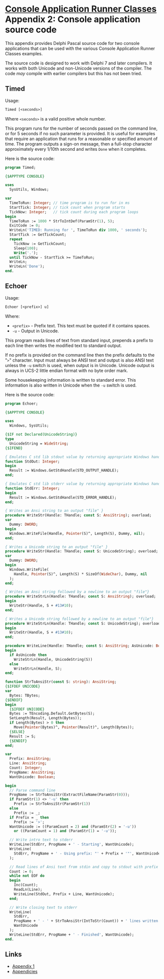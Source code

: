 # [Console Application Runner Classes](../ConsoleApp.md)  Appendix 2: Console application source code

This appendix provides Delphi Pascal source code for two console applications that can be used with the various Console Application Runner Classes examples.

The source code is designed to work with Delphi 7 and later compilers. It works with both Unicode and non-Unicode versions of the compiler. The code _may_ compile with earlier compilers but this has not been tried.

## Timed

Usage:

```pascal
Timed [<seconds>]
```

Where `<seconds>` is a valid positive whole number.

This program runs for the number of seconds passed on the command line, or for 5 seconds if no such parameter is provided. It is useful for examples that require an application that runs for a reasonable or specified amount of time. The program outputs a sign-on message, then a full-stop character approximately every 1/10th second and writes `Done` when it completes.

Here is the source code:

```pascal
program Timed;

{$APPTYPE CONSOLE}

uses
  SysUtils, Windows;

var
  TimeToRun: Integer; // time program is to run for in ms
  StartTick: Integer; // tick count when program starts
  TickNow: Integer;   // tick count during each program loops
begin
  TimeToRun := 1000 * StrToIntDef(ParamStr(1), 5);
  ExitCode := 0;
  WriteLn('TIMED: Running for ', TimeToRun div 1000, ' seconds');
  StartTick := GetTickCount;
  repeat
    TickNow := GetTickCount;
    Sleep(100);
    Write('.');
  until TickNow - StartTick >= TimeToRun;
  WriteLn;
  WriteLn('Done');
end.
```

## Echoer

Usage:

```pascal
Echoer [<prefix>] u]
```

Where:

* `<prefix>` - Prefix text. This text must be quoted if it contains spaces.
* `-u` - Output in Unicode.

This program reads lines of text from standard input, prepends a prefix to each line then writes the modified text to standard output.

If no prefix is provided on the command line then the prefix defaults to the "`>`" character. Input must always be ANSI text and output is also ANSI text unless the `-u` switch is used, when output is in Unicode. Unicode output is always in UCS-2 little endian format with no byte order mark.

Some housekeeping information is written to standard error. This information is also written in Unicode when the `-u` switch is used.

Here is the source code:

```pascal
program Echoer;

{$APPTYPE CONSOLE}

uses
  Windows, SysUtils;

{$IF not Declared(UnicodeString)}
type
  UnicodeString = WideString;
{$IFEND}

{ Emulates C std lib stdout value by returning appropriate Windows handle }
function StdOut: Integer;
begin
  Result := Windows.GetStdHandle(STD_OUTPUT_HANDLE);
end;

{ Emulates C std lib stderr value by returning appropriate Windows handle }
function StdErr: Integer;
begin
  Result := Windows.GetStdHandle(STD_ERROR_HANDLE);
end;

{ Writes an Ansi string to an output "file" }
procedure WriteStr(Handle: THandle; const S: AnsiString); overload;
var
  Dummy: DWORD;
begin
  Windows.WriteFile(Handle, Pointer(S)^, Length(S), Dummy, nil);
end;

{ Writes a Unicode string to an output "file" }
procedure WriteStr(Handle: THandle; const S: UnicodeString); overload;
var
  Dummy: DWORD;
begin
  Windows.WriteFile(
    Handle, Pointer(S)^, Length(S) * SizeOf(WideChar), Dummy, nil
  );
end;

{ Writes an Ansi string followed by a newline to an output "file"}
procedure WriteStrLn(Handle: THandle; const S: AnsiString); overload;
begin
  WriteStr(Handle, S + #13#10);
end;

{ Writes a Unicode string followed by a newline to an output "file"}
procedure WriteStrLn(Handle: THandle; const S: UnicodeString); overload;
begin
  WriteStr(Handle, S + #13#10);
end;

procedure WriteLine(Handle: THandle; const S: AnsiString; AsUnicode: Boolean);
begin
  if AsUnicode then
    WriteStrLn(Handle, UnicodeString(S))
  else
    WriteStrLn(Handle, S);
end;

function StrToAnsiStr(const S: string): AnsiString;
{$IFDEF UNICODE}
var
  Bytes: TBytes;
{$ENDIF}
begin
  {$IFDEF UNICODE}
  Bytes := TEncoding.Default.GetBytes(S);
  SetLength(Result, Length(Bytes));
  if Length(Bytes) > 0 then
    Move(Pointer(Bytes)^, Pointer(Result)^, Length(Bytes));
  {$ELSE}
  Result := S;
  {$ENDIF}
end;

var
  Prefix: AnsiString;
  Line: AnsiString;
  Count: Integer;
  ProgName: AnsiString;
  WantUnicode: Boolean;

begin
  // Parse command line
  ProgName := StrToAnsiStr(ExtractFileName(ParamStr(0)));
  if ParamStr(1) <> '-u' then
    Prefix := StrToAnsiStr(ParamStr(1))
  else
    Prefix := _;
  if Prefix = _ then
    Prefix := '>';
  WantUnicode := ((ParamCount = 2) and (ParamStr(2) = '-u'))
    or ((ParamCount = 1) and (ParamStr(1) = '-u'));

  // Write intro text to stderr
  WriteLine(StdErr, ProgName + ' - Starting', WantUnicode);
  WriteLine(
    StdErr, ProgName + ' - Using prefix: "' + Prefix + '"', WantUnicode
  );

  // Read lines of Ansi text from stdin and copy to stdout with prefix
  Count := 0;
  while not EOF do
  begin
    Inc(Count);
    ReadLn(Line);
    WriteLine(StdOut, Prefix + Line, WantUnicode);
  end;

  // Write closing text to stderr
  WriteLine(
    StdErr,
    ProgName + ' - ' + StrToAnsiStr(IntToStr(Count)) + ' lines written',
    WantUnicode
  );
  WriteLine(StdErr, ProgName + ' - Finished', WantUnicode);
end.
```

## Links

* [Appendix 1](./Appendix1.md)
* [Appendicies](../Appendices.md)
